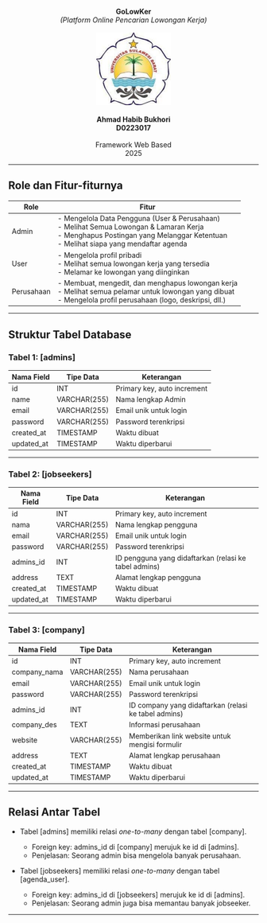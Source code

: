 <p align="center">
  <b>GoLowKer</b><br>
  <i>(Platform Online Pencarian Lowongan Kerja)</i><br><br>
  <img src="images/logoUnsulbar.jpg" width="150"><br><br>
  <b>Ahmad Habib Bukhori</b><br>
  <b>D0223017</b><br><br>
  Framework Web Based<br>
  2025
</p>

---

## Role dan Fitur-fiturnya

| Role  | Fitur                                                                                                                                   |
| ----- | --------------------------------------------------------------------------------------------------------------------------------------- |
| Admin | - Mengelola Data Pengguna (User & Perusahaan) <br> - Melihat Semua Lowongan & Lamaran Kerja <br> - Menghapus Postingan yang Melanggar Ketentuan <br> - Melihat siapa yang mendaftar agenda |
| User  | - Mengelola profil pribadi <br> - Melihat semua lowongan kerja yang tersedia <br> - Melamar ke lowongan yang diinginkan                    |
| Perusahaan | - Membuat, mengedit, dan menghapus lowongan kerja <br> - Melihat semua pelamar untuk lowongan yang dibuat <br> - Mengelola profil perusahaan (logo, deskripsi, dll.) |

---

## Struktur Tabel Database

### Tabel 1: [admins]

| Nama Field | Tipe Data    | Keterangan                        |
| ---------- | ------------ | --------------------------------- |
| id         | INT          | Primary key, auto increment       |
| name       | VARCHAR(255) | Nama lengkap Admin                |
| email      | VARCHAR(255) | Email unik untuk login            |
| password   | VARCHAR(255) | Password terenkripsi              |
| created_at | TIMESTAMP    | Waktu dibuat                      |
| updated_at | TIMESTAMP    | Waktu diperbarui                  |

---

### Tabel 2: [jobseekers]

| Nama Field | Tipe Data    | Keterangan                                                |
| ---------- | ------------ | --------------------------------------------------------- |
| id         | INT          | Primary key, auto increment                               |
| nama       | VARCHAR(255) | Nama lengkap pengguna                                     |
| email      | VARCHAR(255) | Email unik untuk login                                    |
| password   | VARCHAR(255) | Password terenkripsi                                      |
| admins_id  | INT          | ID pengguna yang didaftarkan (relasi ke tabel admins)     |
| address    | TEXT         | Alamat lengkap pengguna                                   |
| created_at | TIMESTAMP    | Waktu dibuat                                              |
| updated_at | TIMESTAMP    | Waktu diperbarui                                          |

---

### Tabel 3: [company]

| Nama Field  | Tipe Data    | Keterangan                                                |
| ----------  | ------------ | --------------------------------------------------------- |
| id          | INT          | Primary key, auto increment                               |
| company_nama| VARCHAR(255) | Nama perusahaan                                           |
| email       | VARCHAR(255) | Email unik untuk login                                    |
| password    | VARCHAR(255) | Password terenkripsi                                      |
| admins_id   | INT          | ID company yang didaftarkan (relasi ke tabel admins)      |
| company_des | TEXT         | Informasi perusahaan                                      |
| website     | VARCHAR(255) | Memberikan link website untuk mengisi formulir            |
| address     | TEXT         | Alamat lengkap perusahaan                                 |
| created_at  | TIMESTAMP    | Waktu dibuat                                              |
| updated_at  | TIMESTAMP    | Waktu diperbarui                                          |

---

## Relasi Antar Tabel

-   Tabel [admins] memiliki relasi *one-to-many* dengan tabel [company].

    -   Foreign key: admins_id di [company] merujuk ke id di [admins].
    -   Penjelasan: Seorang admin bisa mengelola banyak perusahaan.

-   Tabel [jobseekers] memiliki relasi *one-to-many* dengan tabel [agenda_user].

    -   Foreign key: admins_id di [jobseekers] merujuk ke id di [admins].
    -   Penjelasan: Seorang admin juga bisa memantau banyak jobseeker.


---

<!-- <p align="center"><a href="https://laravel.com" target="_blank"><img src="https://raw.githubusercontent.com/laravel/art/master/logo-lockup/5%20SVG/2%20CMYK/1%20Full%20Color/laravel-logolockup-cmyk-red.svg" width="400" alt="Laravel Logo"></a></p>

<p align="center">
<a href="https://github.com/laravel/framework/actions"><img src="https://github.com/laravel/framework/workflows/tests/badge.svg" alt="Build Status"></a>
<a href="https://packagist.org/packages/laravel/framework"><img src="https://img.shields.io/packagist/dt/laravel/framework" alt="Total Downloads"></a>
<a href="https://packagist.org/packages/laravel/framework"><img src="https://img.shields.io/packagist/v/laravel/framework" alt="Latest Stable Version"></a>
<a href="https://packagist.org/packages/laravel/framework"><img src="https://img.shields.io/packagist/l/laravel/framework" alt="License"></a>
</p>

## About Laravel

Laravel is a web application framework with expressive, elegant syntax. We believe development must be an enjoyable and creative experience to be truly fulfilling. Laravel takes the pain out of development by easing common tasks used in many web projects, such as:

- [Simple, fast routing engine](https://laravel.com/docs/routing).
- [Powerful dependency injection container](https://laravel.com/docs/container).
- Multiple back-ends for [session](https://laravel.com/docs/session) and [cache](https://laravel.com/docs/cache) storage.
- Expressive, intuitive [database ORM](https://laravel.com/docs/eloquent).
- Database agnostic [schema migrations](https://laravel.com/docs/migrations).
- [Robust background job processing](https://laravel.com/docs/queues).
- [Real-time event broadcasting](https://laravel.com/docs/broadcasting).

Laravel is accessible, powerful, and provides tools required for large, robust applications.

## Learning Laravel

Laravel has the most extensive and thorough [documentation](https://laravel.com/docs) and video tutorial library of all modern web application frameworks, making it a breeze to get started with the framework.

You may also try the [Laravel Bootcamp](https://bootcamp.laravel.com), where you will be guided through building a modern Laravel application from scratch.

If you don't feel like reading, [Laracasts](https://laracasts.com) can help. Laracasts contains thousands of video tutorials on a range of topics including Laravel, modern PHP, unit testing, and JavaScript. Boost your skills by digging into our comprehensive video library.

## Laravel Sponsors

We would like to extend our thanks to the following sponsors for funding Laravel development. If you are interested in becoming a sponsor, please visit the [Laravel Partners program](https://partners.laravel.com).

### Premium Partners

- **[Vehikl](https://vehikl.com/)**
- **[Tighten Co.](https://tighten.co)**
- **[Kirschbaum Development Group](https://kirschbaumdevelopment.com)**
- **[64 Robots](https://64robots.com)**
- **[Curotec](https://www.curotec.com/services/technologies/laravel/)**
- **[DevSquad](https://devsquad.com/hire-laravel-developers)**
- **[Redberry](https://redberry.international/laravel-development/)**
- **[Active Logic](https://activelogic.com)**

## Contributing

Thank you for considering contributing to the Laravel framework! The contribution guide can be found in the [Laravel documentation](https://laravel.com/docs/contributions).

## Code of Conduct

In order to ensure that the Laravel community is welcoming to all, please review and abide by the [Code of Conduct](https://laravel.com/docs/contributions#code-of-conduct).

## Security Vulnerabilities

If you discover a security vulnerability within Laravel, please send an e-mail to Taylor Otwell via [taylor@laravel.com](mailto:taylor@laravel.com). All security vulnerabilities will be promptly addressed.

## License

The Laravel framework is open-sourced software licensed under the [MIT license](https://opensource.org/licenses/MIT). -->


